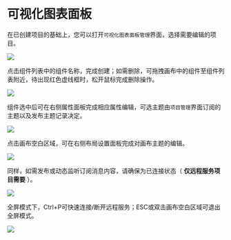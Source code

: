 # 可视化图表面板

在已创建项目的基础上，您可以打开`可视化图表面板管理`界面，选择需要编辑的项目。

<img src="/images/Snipaste_2025-07-01_20-48-48.png">

点击组件列表中的组件名称，完成创建；如需删除，可拖拽画布中的组件至组件列表附近，待出现红色虚线框时，松开鼠标完成删除操作。

<img src="/images/ezgif-512345376c44d8.gif">

组件选中后可在右侧属性面板完成相应属性编辑，可选主题由`项目管理`界面订阅的主题以及发布主题记录决定。

<img src="/images/Snipaste_2025-07-01_20-51-10.png">

点击画布空白区域，可在右侧布局设置面板完成对画布主题的编辑。

<img src="/images/Snipaste_2025-07-01_20-52-08.png">

同样，如需发布或动态监听订阅消息内容，请确保为已连接状态（ **仅远程服务项目需要** ）。

<img src="/images/Snipaste_2025-07-01_20-53-30.png">


全屏模式下，Ctrl+P可快速连接/断开远程服务；ESC或双击画布空白区域可退出全屏模式。

<img src="/images/Snipaste_2025-07-01_20-54-52.png">
